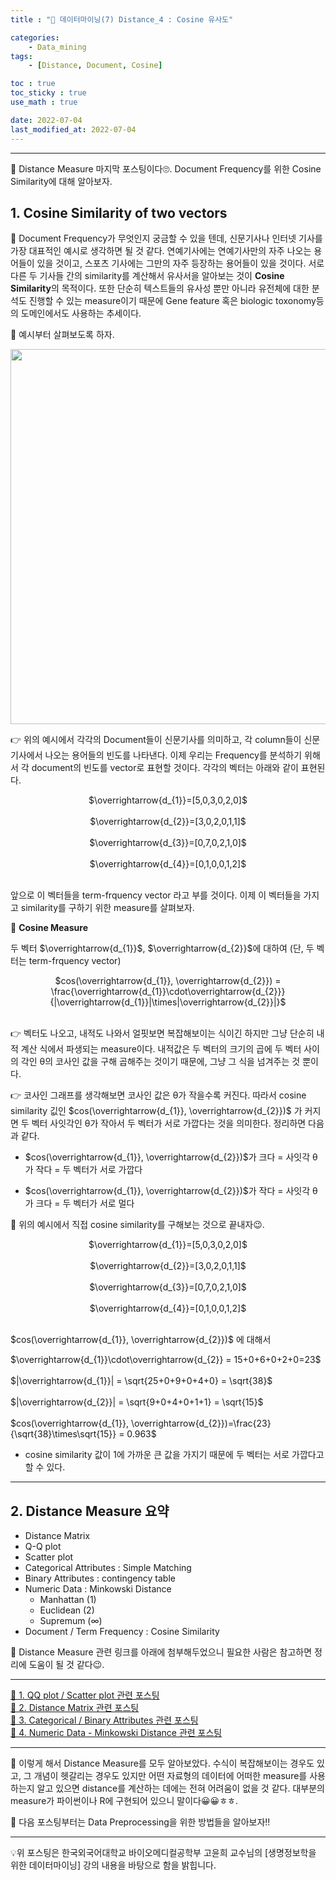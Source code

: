 ```yaml
---
title : "🧩 데이터마이닝(7) Distance_4 : Cosine 유사도"

categories:
    - Data_mining
tags:
    - [Distance, Document, Cosine]

toc : true
toc_sticky : true
use_math : true

date: 2022-07-04
last_modified_at: 2022-07-04
---  
```

* * *  
  
🧩 Distance Measure 마지막 포스팅이다🙄. Document Frequency를 위한 Cosine Similarity에 대해 알아보자.  

## 1. Cosine Similarity of two vectors  

🧩 <a>Document Frequency</a>가 무엇인지 궁금할 수 있을 텐데, 신문기사나 인터넷 기사를 가장 대표적인 예시로 생각하면 될 것 같다. 연예기사에는 연예기사만의 자주 나오는 용어들이 있을 것이고, 스포츠 기사에는 그만의 자주 등장하는 용어들이 있을 것이다. 서로 다른 두 기사들 간의 similarity를 계산해서 유사서을 알아보는 것이 <b><a>Cosine Similarity</a></b>의 목적이다. 또한 단순히 텍스트들의 유사성 뿐만 아니라 유전체에 대한 분석도 진행할 수 있는 measure이기 때문에 Gene feature 혹은 biologic toxonomy등의 도메인에서도 사용하는 추세이다.  

🧩 예시부터 살펴보도록 하자.  

<p align="center"><img src="https://user-images.githubusercontent.com/65170165/177064371-4111bb08-8ad1-4639-a10d-46b8c7864b2a.png" width="600" /></p>  

👉 위의 예시에서 각각의 Document들이 신문기사를 의미하고, 각 column들이 신문기사에서 나오는 용어들의 빈도를 나타낸다. 이제 우리는 Frequency를 분석하기 위해서 각 document의 빈도를 vector로 표현할 것이다. 각각의 벡터는 아래와 같이 표현된다.   

<center>$\overrightarrow{d_{1}}=[5,0,3,0,2,0]$</center><br>  
<center>$\overrightarrow{d_{2}}=[3,0,2,0,1,1]$</center><br>  
<center>$\overrightarrow{d_{3}}=[0,7,0,2,1,0]$</center><br>  
<center>$\overrightarrow{d_{4}}=[0,1,0,0,1,2]$</center><br>  

앞으로 이 벡터들을 <a>term-frquency vector</a> 라고 부를 것이다. 이제 이 벡터들을 가지고 similarity를 구하기 위한 measure를 살펴보자.  

📝 <b>Cosine Measure</b>  

두 벡터 $\overrightarrow{d_{1}}$, $\overrightarrow{d_{2}}$에 대하여 (단, 두 벡터는 term-frquency vector)  

<center>$cos(\overrightarrow{d_{1}}, \overrightarrow{d_{2}}) = \frac{\overrightarrow{d_{1}}\cdot\overrightarrow{d_{2}}}{|\overrightarrow{d_{1}}|\times|\overrightarrow{d_{2}}|}$</center><br>  

👉 벡터도 나오고, 내적도 나와서 얼핏보면 복잡해보이는 식이긴 하지만 그냥 단순히 내적 계산 식에서 파생되는 measure이다. 내적값은 두 벡터의 크기의 곱에 두 벡터 사이의 각인 θ의 코사인 값을 구해 곱해주는 것이기 때문에, 그냥 그 식을 넘겨주는 것 뿐이다.  

👉 코사인 그래프를 생각해보면 코사인 값은 θ가 작을수록 커진다.  따라서 cosine similarity 깂인 $cos(\overrightarrow{d_{1}}, \overrightarrow{d_{2}})$ 가 커지면 두 벡터 사잇각인 θ가 작아서 두 벡터가 서로 가깝다는 것을 의미한다. 정리하면 다음과 같다.  

- $cos(\overrightarrow{d_{1}}, \overrightarrow{d_{2}})$가 크다 = 사잇각 θ가 작다 = <a>두 벡터가 서로 가깝다</a>  

- $cos(\overrightarrow{d_{1}}, \overrightarrow{d_{2}})$가 작다 = 사잇각 θ가 크다 = <a>두 벡터가 서로 멀다</a>  

🧩 위의 예시에서 직접 cosine similarity를 구해보는 것으로 끝내자😉.  

<center>$\overrightarrow{d_{1}}=[5,0,3,0,2,0]$</center><br>  
<center>$\overrightarrow{d_{2}}=[3,0,2,0,1,1]$</center><br>  
<center>$\overrightarrow{d_{3}}=[0,7,0,2,1,0]$</center><br>  
<center>$\overrightarrow{d_{4}}=[0,1,0,0,1,2]$</center><br>  

$cos(\overrightarrow{d_{1}}, \overrightarrow{d_{2}})$ 에 대해서  

$\overrightarrow{d_{1}}\cdot\overrightarrow{d_{2}} = 15+0+6+0+2+0=23$<br>  
$|\overrightarrow{d_{1}}| = \sqrt{25+0+9+0+4+0} = \sqrt{38}$<br>  
$|\overrightarrow{d_{2}}| = \sqrt{9+0+4+0+1+1} = \sqrt{15}$<br>  
$cos(\overrightarrow{d_{1}}, \overrightarrow{d_{2}})=\frac{23}{\sqrt{38}\times\sqrt{15}} = 0.963$<br>  

- cosine similarity 값이 1에 가까운 큰 값을 가지기 때문에 두 벡터는 서로 가깝다고 할 수 있다.  

* * *  

## 2. Distance Measure 요약  

- <a>Distance Matrix</a>  
- Q-Q plot  
- Scatter plot  
- <a>Categorical Attributes</a> : Simple Matching  
- <a>Binary Attributes</a> : contingency table  
- <a>Numeric Data</a> : Minkowski Distance  
    - Manhattan (1)  
    - Euclidean (2)  
    - Supremum (∞)  
- <a>Document / Term Frequency</a> : Cosine Similarity  

🧩 Distance Measure 관련 링크를 아래에 첨부해두었으니 필요한 사람은 참고하면 정리에 도움이 될 것 같다😉.  

* * *

[📝 1. QQ plot / Scatter plot 관련 포스팅](https://nyamin9.github.io/data_mining/DataMining-QQ-plot/)  
[📝 2. Distance Matrix 관련 포스팅](https://nyamin9.github.io/data_mining/Data-Mining-Distance-1/)  
[📝 3. Categorical / Binary Attributes 관련 포스팅](https://nyamin9.github.io/data_mining/Data-Mining-Distance-2/)  
[📝 4. Numeric Data - Minkowski Distance 관련 포스팅](https://nyamin9.github.io/data_mining/Data-Mining-Distance-3/)  

* * *  

🧩 이렇게 해서 Distance Measure를 모두 알아보았다. 수식이 복잡해보이는 경우도 있고, 그 개념이 헷갈리는 경우도 있지만 어떤 자료형의 데이터에 어떠한 measure를 사용하는지 알고 있으면 distance를 계산하는 데에는 전혀 어려움이 없을 것 같다. 대부분의 measure가 파이썬이나 R에 구현되어 있으니 말이다😀😀ㅎㅎ.  

🧩 다음 포스팅부터는 Data Preprocessing을 위한 방법들을 알아보자!!  

* * *  
  
<div style="text-align: left">💡위 포스팅은 한국외국어대학교 바이오메디컬공학부 고윤희 교수님의 [생명정보학을 위한 데이터마이닝] 강의 내용을 바탕으로 함을 밝힙니다.</div>
